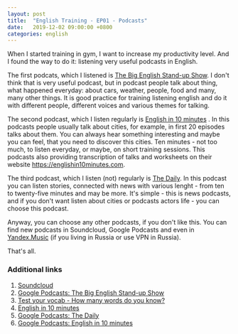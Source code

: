 ```yaml
---
layout: post
title:  "English Training - EP01 - Podcasts"
date:   2019-12-02 09:00:00 +0800
categories: english
---
```


When I started training in gym, I want to increase my productivity level. And I found the way to do it: listening very useful podcasts in English.

The first podcats, which I listened is [The Big English Stand-up Show](https://podcasts.google.com/?feed=aHR0cHM6Ly9mZWVkcy5zb3VuZGNsb3VkLmNvbS91c2Vycy9zb3VuZGNsb3VkOnVzZXJzOjEzOTAwMjQ5L3NvdW5kcy5yc3M). I don't think that is very useful podcast, but in podcast people talk about thing, what happened everyday: about cars, weather, people, food and many, many other things. It is good practice for training listening english and do it with different people, different voices and various themes for talking.

The second podcast, which I listen regularly is [English in 10 minutes](https://podcasts.google.com/?feed=aHR0cHM6Ly9mZWVkcy5ibHVicnJ5LmNvbS9mZWVkcy9lbmdsaXNoaW4xMG1pbnV0ZXMueG1s)
. In this podcasts people usually talk about cities, for example, in first 20 episodes talks about them. You can always hear something interesting and maybe you can feel, that you need to discover this cities. Ten minutes - not too much, to listen everyday, or maybe, on short training sessions. This podcasts also providing transcription of talks and worksheets on their website https://englishin10minutes.com.

The third podcast, which I listen (not) regularly is [The Daily](https://podcasts.google.com/?feed=aHR0cHM6Ly9mZWVkcy5wb2R0cmFjLmNvbS96S3E2V1paTFRsYk0&ved=0CAQQrrcFahcKEwjY-5LQwdrnAhUAAAAAHQAAAAAQCQ). In this podcast you can listen stories, connected with news with various lenght - from ten to twenty-five minutes and may be more. It's simple - this is news podcasts, and if you don't want listen about cities or podcasts actors life - you can choose this podcast.

Anyway, you can choose any other podcasts, if you don't like this. You can find new podcasts in Soundcloud, Google Podcasts and even in [Yandex.Music](https://music.yandex.ru/users/yamusic-podcast/playlists/1000) (if you living in Russia or use VPN in Russia).

That's all.

### Additional links

1. [Soundcloud](https://soundcloud.com)
2. [Google Podcasts: The Big English Stand-up Show](https://podcasts.google.com/?feed=aHR0cHM6Ly9mZWVkcy5zb3VuZGNsb3VkLmNvbS91c2Vycy9zb3VuZGNsb3VkOnVzZXJzOjEzOTAwMjQ5L3NvdW5kcy5yc3M)
3. [Test your vocab - How many words do you know?](http://testyourvocab.com)
4. [English in 10 minutes](https://englishin10minutes.com/)
5. [Google Podcasts: The Daily](https://podcasts.google.com/?feed=aHR0cHM6Ly9mZWVkcy5wb2R0cmFjLmNvbS96S3E2V1paTFRsYk0&ved=0CAQQrrcFahcKEwjY-5LQwdrnAhUAAAAAHQAAAAAQCQ)
6. [Google Podcasts: English in 10 minutes](https://podcasts.google.com/?feed=aHR0cHM6Ly9mZWVkcy5ibHVicnJ5LmNvbS9mZWVkcy9lbmdsaXNoaW4xMG1pbnV0ZXMueG1s)
